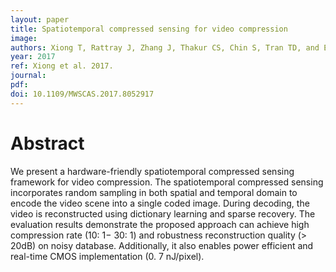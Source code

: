 ```yaml
---
layout: paper
title: Spatiotemporal compressed sensing for video compression
image:
authors: Xiong T, Rattray J, Zhang J, Thakur CS, Chin S, Tran TD, and Etienne-Cummings R.
year: 2017
ref: Xiong et al. 2017.
journal:
pdf:
doi: 10.1109/MWSCAS.2017.8052917
---
```


# Abstract
We present a hardware-friendly spatiotemporal compressed sensing framework for video compression. The spatiotemporal compressed sensing incorporates random sampling in both spatial and temporal domain to encode the video scene into a single coded image. During decoding, the video is reconstructed using dictionary learning and sparse recovery. The evaluation results demonstrate the proposed approach can achieve high compression rate (10: 1− 30: 1) and robustness reconstruction quality (> 20dB) on noisy database. Additionally, it also enables power efficient and real-time CMOS implementation (0. 7 nJ/pixel).
